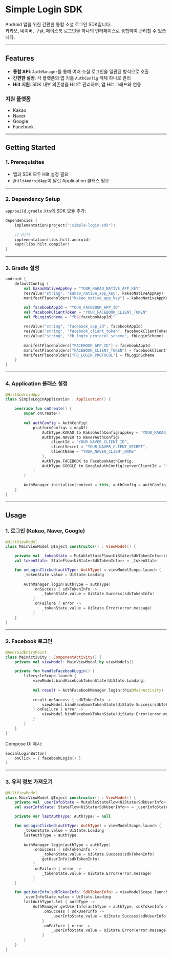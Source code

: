 # Simple Login SDK

Android 앱을 위한 간편한 통합 소셜 로그인 SDK입니다.  
카카오, 네이버, 구글, 페이스북 로그인을 하나의 인터페이스로 통합하여 관리할 수 있습니다.

---

## Features

- **통합 API**: `AuthManager`를 통해 여러 소셜 로그인을 일관된 방식으로 호출
- **간편한 설정**: 각 플랫폼의 앱 키를 `AuthConfig` 객체 하나로 관리
- **Hilt 지원**: SDK 내부 의존성을 Hilt로 관리하며, 앱 Hilt 그래프와 연동

### 지원 플랫폼

- Kakao
- Naver
- Google
- Facebook

---

## Getting Started

### 1. Prerequisites

- 앱과 SDK 모두 Hilt 설정 필요
- `@HiltAndroidApp`이 달린 Application 클래스 필요

---

### 2. Dependency Setup

`app/build.gradle.kts`에 SDK 모듈 추가:

```kotlin
dependencies {
    implementation(project(":simple-login-sdk"))
    
    // Hilt
    implementation(libs.hilt.android)
    kapt(libs.hilt.compiler)
}
```

---

### 3. Gradle 설정

```kotlin
android {
    defaultConfig {
        val kakaoNativeAppKey = "YOUR_KAKAO_NATIVE_APP_KEY"
        resValue("string", "kakao_native_app_key", kakaoNativeAppKey)
        manifestPlaceholders["kakao_native_app_key"] = kakaoNativeAppKey

        val facebookAppId = "YOUR_FACEBOOK_APP_ID"
        val facebookClientToken = "YOUR_FACEBOOK_CLIENT_TOKEN"
        val fbLoginScheme = "fb${facebookAppId}"
        
        resValue("string", "facebook_app_id", facebookAppId)
        resValue("string", "facebook_client_token", facebookClientToken)
        resValue("string", "fb_login_protocol_scheme", fbLoginScheme)
        
        manifestPlaceholders["FACEBOOK_APP_ID"] = facebookAppId
        manifestPlaceholders["FACEBOOK_CLIENT_TOKEN"] = facebookClientToken
        manifestPlaceholders["FB_LOGIN_PROTOCOL"] = fbLoginScheme
    }
}
```

---

### 4. Application 클래스 설정

```kotlin
@HiltAndroidApp
class SimpleLoginApplication : Application() {

    override fun onCreate() {
        super.onCreate()
        
        val authConfig = AuthConfig(
            platformConfigs = mapOf(
                AuthType.KAKAO to KakaoAuthConfig(appkey = "YOUR_KAKAO_NATIVE_APP_KEY"),
                AuthType.NAVER to NaverAuthConfig(
                    clientId = "YOUR_NAVER_CLIENT_ID",
                    clientSecret = "YOUR_NAVER_CLIENT_SECRET",
                    clientName = "YOUR_NAVER_CLIENT_NAME"
                ),
                AuthType.FACEBOOK to FacebookAuthConfig,
                AuthType.GOOGLE to GoogleAuthConfig(serverClientId = "YOUR_GOOGLE_SERVER_CLIENT_ID")
            )
        )
        
        AuthManager.initialize(context = this, authConfig = authConfig)
    }
}
```

---

## Usage

### 1. 로그인 (Kakao, Naver, Google)

```kotlin
@HiltViewModel
class MainViewModel @Inject constructor() : ViewModel() {

    private val _tokenState = MutableStateFlow<UiState<SdkTokenInfo>>(UiState.Loading)
    val tokenState: StateFlow<UiState<SdkTokenInfo>> = _tokenState

    fun onLoginClicked(authType: AuthType) = viewModelScope.launch {
        _tokenState.value = UiState.Loading
        
        AuthManager.login(authType = authType)
            .onSuccess { sdkTokenInfo ->
                _tokenState.value = UiState.Success(sdkTokenInfo)
            }
            .onFailure { error ->
                _tokenState.value = UiState.Error(error.message)
            }
    }
}
```

---

### 2. Facebook 로그인

```kotlin
@AndroidEntryPoint
class MainActivity : ComponentActivity() {
    private val viewModel: MainViewModel by viewModels()

    private fun handleFacebookLogin() {
        lifecycleScope.launch {
            viewModel.bindFacebookTokenState(UiState.Loading)
            
            val result = AuthFacebookManager.login(this@MainActivity)
            
            result.onSuccess { sdkTokenInfo ->
                viewModel.bindFacebookTokenState(UiState.Success(sdkTokenInfo))
            }.onFailure { error ->
                viewModel.bindFacebookTokenState(UiState.Error(error.message))
            }
        }
    }
}
```

Compose UI 예시:

```kotlin
SocialLoginButton(
    onClick = { facebookLogin() }
)
```

---

### 3. 유저 정보 가져오기

```kotlin
@HiltViewModel
class MainViewModel @Inject constructor() : ViewModel() {
    private val _userInfoState = MutableStateFlow<UiState<SdkUserInfo>>(UiState.Loading)
    val userInfoState: StateFlow<UiState<SdkUserInfo>> = _userInfoState

    private var lastAuthType: AuthType? = null

    fun onLoginClicked(authType: AuthType) = viewModelScope.launch {
        _tokenState.value = UiState.Loading
        lastAuthType = authType
        
        AuthManager.login(authType = authType)
            .onSuccess { sdkTokenInfo ->
                _tokenState.value = UiState.Success(sdkTokenInfo)
                getUserInfo(sdkTokenInfo)
            }
            .onFailure { error ->
                _tokenState.value = UiState.Error(error.message)
            }
    }

    fun getUserInfo(sdkTokenInfo: SdkTokenInfo) = viewModelScope.launch {
        _userInfoState.value = UiState.Loading
        lastAuthType?.let { authType ->
            AuthManager.getUserInfo(authType = authType, sdkTokenInfo = sdkTokenInfo)
                .onSuccess { sdkUserInfo ->
                    _userInfoState.value = UiState.Success(sdkUserInfo)
                }
                .onFailure { error ->
                    _userInfoState.value = UiState.Error(error.message)
                }
        }
    }
}
```
